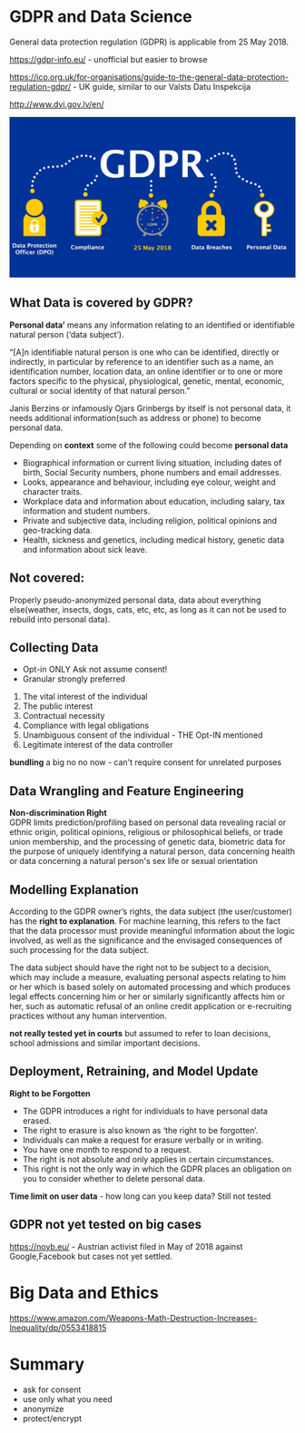 # GDPR and Data Science

General data protection regulation (GDPR) is applicable from 25 May 2018.

https://gdpr-info.eu/ - unofficial but easier to browse

https://ico.org.uk/for-organisations/guide-to-the-general-data-protection-regulation-gdpr/ - UK guide, similar to our Valsts Datu Inspekcija

http://www.dvi.gov.lv/en/

![GDPR](general-data-protection-reg-08f4dd1a3de046eda1d2e5c85a488644.jpg)


## What Data is covered by GDPR?

**Personal data’** means any information relating to an identified or identifiable natural person (‘data subject’).

“[A]n identifiable natural person is one who can be identified, directly or indirectly, in particular by reference to an identifier such as a name, an identification number, location data, an online identifier or to one or more factors specific to the physical, physiological, genetic, mental, economic, cultural or social identity of that natural person.”

Janis Berzins or infamously Ojars Grinbergs by itself is not personal data, it needs additional information(such as address or phone) to become personal data.

Depending on **context** some of the following could become **personal data**

* Biographical information or current living situation, including dates of birth, Social Security numbers, phone numbers and email addresses.
* Looks, appearance and behaviour, including eye colour, weight and character traits.
* Workplace data and information about education, including salary, tax information and student numbers.
* Private and subjective data, including religion, political opinions and geo-tracking data.
* Health, sickness and genetics, including medical history, genetic data and information about sick leave.

## Not covered:
Properly pseudo-anonymized personal data, data about everything else(weather, insects, dogs, cats, etc, etc, as long as it can not be used to rebuild into personal data).


## Collecting Data

* Opt-in ONLY Ask not assume consent!
* Granular strongly preferred

1. The vital interest of the individual
2. The public interest
3. Contractual necessity
4. Compliance with legal obligations
5. Unambiguous consent of the individual - THE Opt-IN mentioned
6. Legitimate interest of the data controller

**bundling** a big no no now - can't require consent for unrelated purposes


## Data Wrangling and Feature Engineering

**Non-discrimination Right**  
GDPR limits prediction/profiling based on personal data revealing racial or ethnic origin, political opinions, religious or philosophical beliefs, or trade union membership, and the processing of genetic data, biometric data for the purpose of uniquely identifying a natural person, data concerning health or data concerning a natural person's sex life or sexual orientation





## Modelling Explanation

According to the GDPR owner’s rights, the data subject (the user/customer) has the **right to explanation**. For machine learning, this refers to the fact that the data processor must provide meaningful information about the logic involved, as well as the significance and the envisaged consequences of such processing for the data subject.

The data subject should have the right not to be subject to a decision, which may include a measure, evaluating personal aspects relating to him or her which is based solely on automated processing and which produces legal effects concerning him or her or similarly significantly affects him or her, such as automatic refusal of an online credit application or e-recruiting practices without any human intervention.

**not really tested yet in courts** but assumed to refer to loan decisions, school admissions and similar important decisions.

## Deployment, Retraining, and Model Update

**Right to be Forgotten**

* The GDPR introduces a right for individuals to have personal data erased.
* The right to erasure is also known as ‘the right to be forgotten’.
* Individuals can make a request for erasure verbally or in writing.
* You have one month to respond to a request.
* The right is not absolute and only applies in certain circumstances.
* This right is not the only way in which the GDPR places an obligation on you to consider whether to delete personal data.

**Time limit on user data** - how long can you keep data? Still not tested

## GDPR not yet tested on big cases

https://noyb.eu/ - Austrian activist filed in May of 2018 against Google,Facebook but cases not yet settled.

# Big Data and Ethics

https://www.amazon.com/Weapons-Math-Destruction-Increases-Inequality/dp/0553418815


# Summary

* ask for consent
* use only what you need
* anonymize
* protect/encrypt


